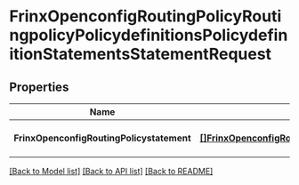 # FrinxOpenconfigRoutingPolicyRoutingpolicyPolicydefinitionsPolicydefinitionStatementsStatementRequest

## Properties
Name | Type | Description | Notes
------------ | ------------- | ------------- | -------------
**FrinxOpenconfigRoutingPolicystatement** | [**[]FrinxOpenconfigRoutingPolicyRoutingpolicyPolicydefinitionsPolicydefinitionStatementsStatement**](frinx.openconfig.routing.policy.routingpolicy.policydefinitions.policydefinition.statements.Statement.md) |  | [optional] [default to null]

[[Back to Model list]](../README.md#documentation-for-models) [[Back to API list]](../README.md#documentation-for-api-endpoints) [[Back to README]](../README.md)


